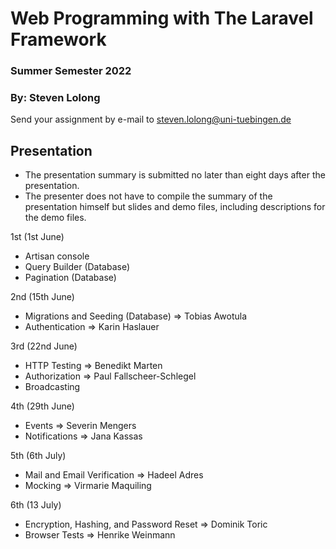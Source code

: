 # Web Programming with The Laravel Framework

### Summer Semester 2022 
### By: Steven Lolong 

Send your assignment by e-mail to steven.lolong@uni-tuebingen.de 


## Presentation 

- The presentation summary is submitted no later than eight days after the presentation.
- The presenter does not have to compile the summary of the presentation himself but slides and demo files, including descriptions for the demo files.


1st (1st June)
- Artisan console
- Query Builder (Database)
- Pagination (Database)

2nd (15th June)
- Migrations and Seeding (Database) => Tobias Awotula
- Authentication => Karin Haslauer
  
3rd (22nd June)
- HTTP Testing => Benedikt Marten
- Authorization => Paul Fallscheer-Schlegel
- Broadcasting

4th (29th June)
- Events => Severin Mengers
- Notifications => Jana Kassas

5th (6th July)
- Mail and Email Verification => Hadeel Adres
- Mocking => Virmarie Maquiling

6th (13 July)
- Encryption, Hashing, and Password Reset => Dominik Toric
- Browser Tests => Henrike Weinmann
